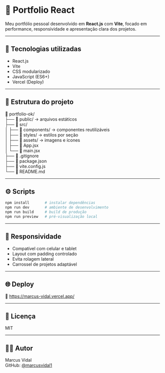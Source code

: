 # 💼 Portfolio React

Meu portfólio pessoal desenvolvido em **React.js** com **Vite**, focado em performance, responsividade e apresentação clara dos projetos.

---

## 🚀 Tecnologias utilizadas

- React.js  
- Vite  
- CSS modularizado  
- JavaScript (ES6+)  
- Vercel (Deploy)

---

## 📂 Estrutura do projeto

📁 portfolio-ok/  
├── 📁 public/ → arquivos estáticos  
├── 📁 src/  
│   ├── 📁 components/ → componentes reutilizáveis  
│   ├── 📁 styles/ → estilos por seção  
│   ├── 📁 assets/ → imagens e ícones  
│   ├── 📄 App.jsx  
│   └── 📄 main.jsx  
├── 📄 .gitignore  
├── 📄 package.json  
├── 📄 vite.config.js  
└── 📄 README.md

---

## ⚙️ Scripts

```bash
npm install       # instalar dependências
npm run dev       # ambiente de desenvolvimento
npm run build     # build de produção
npm run preview   # pré-visualização local
```

---

## 📱 Responsividade

- Compatível com celular e tablet  
- Layout com padding controlado  
- Evita rolagem lateral  
- Carrossel de projetos adaptável

---

## 🌐 Deploy

🔗 https://marcus-vidal.vercel.app/

---

## 📄 Licença

MIT

---

## 🙋‍♂️ Autor

Marcus Vidal  
GitHub: [@marcusvidal1](https://github.com/marcusvidal1)
